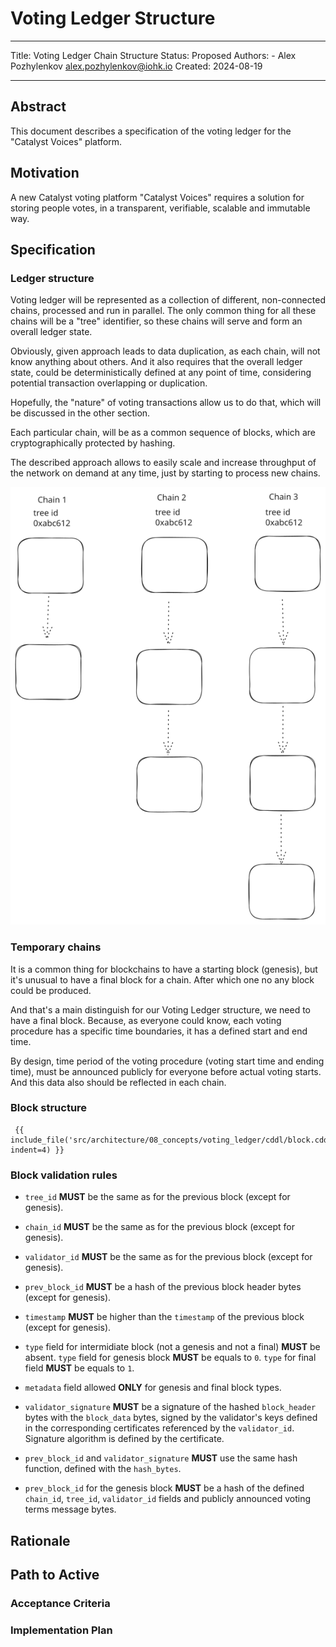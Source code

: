 # Voting Ledger Structure

---

Title: Voting Ledger Chain Structure
Status: Proposed
Authors:
    - Alex Pozhylenkov <alex.pozhylenkov@iohk.io>
Created: 2024-08-19

---

## Abstract

This document describes a specification of the voting ledger for the "Catalyst Voices" platform.

## Motivation

A new Catalyst voting platform "Catalyst Voices" requires a solution for storing people votes,
in a transparent, verifiable, scalable and immutable way.

## Specification

### Ledger structure

Voting ledger will be represented as a collection of different, non-connected chains,
processed and run in parallel.
The only common thing for all these chains will be a "tree" identifier,
so these chains will serve and form an overall ledger state.

Obviously, given approach leads to data duplication,
as each chain, will not know anything about others.
And it also requires that the overall ledger state,
could be deterministically defined at any point of time,
considering potential transaction overlapping or duplication.

Hopefully, the "nature" of voting transactions allow us to do that,
which will be discussed in the other section.

Each particular chain, will be as a common sequence of blocks,
which are cryptographically protected by hashing.

The described approach allows to easily scale and increase throughput of the network on demand at any time,
just by starting to process new chains.

![Ledger schema](images/ledger_schema.svg)

### Temporary chains

It is a common thing for blockchains to have a starting block (genesis),
but it's unusual to have a final block for a chain.
After which one no any block could be produced.

And that's a main distinguish for our Voting Ledger structure,
we need to have a final block.
Because, as everyone could know, each voting procedure has a specific time boundaries,
it has a defined start and end time.

By design, time period of the voting procedure (voting start time and ending time),
must be announced publicly for everyone before actual voting starts.
And this data also should be reflected in each chain.

### Block structure

```CDDL
 {{ include_file('src/architecture/08_concepts/voting_ledger/cddl/block.cddl', indent=4) }}
```

### Block validation rules

* `tree_id` **MUST** be the same as for the previous block (except for genesis).
* `chain_id` **MUST** be the same as for the previous block (except for genesis).
* `validator_id` **MUST** be the same as for the previous block (except for genesis).
* `prev_block_id` **MUST** be a hash of the previous block header bytes (except for genesis).
* `timestamp` **MUST** be higher than the `timestamp` of the previous block (except for genesis).

* `type` field for intermidiate block (not a genesis and not a final) **MUST** be absent.
  `type` field for genesis block **MUST** be equals to `0`.
  `type` for final  field **MUST** be equals to `1`.

* `metadata` field allowed **ONLY** for genesis and final block types.

* `validator_signature` **MUST** be a signature of the hashed `block_header` bytes with the `block_data`
  bytes,
  signed by the validator's keys defined in the corresponding certificates referenced by the `validator_id`.
  Signature algorithm is defined by the certificate.

* `prev_block_id` and `validator_signature` **MUST** use the same hash function, defined with the
  `hash_bytes`.

* `prev_block_id` for the genesis block **MUST** be a hash of the defined `chain_id`, `tree_id`,
  `validator_id` fields and publicly announced voting terms message bytes.

## Rationale

## Path to Active

### Acceptance Criteria
<!-- Describes what are the acceptance criteria whereby a proposal becomes 'Active' -->

### Implementation Plan
<!-- A plan to meet those criteria or `N/A` if an implementation plan is not applicable. -->

<!-- OPTIONAL SECTIONS: see CIP-0001 > Document > Structure table -->
